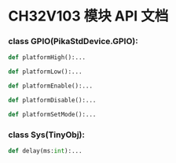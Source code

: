 # CH32V103 模块 API 文档

### class GPIO(PikaStdDevice.GPIO):
``` python
def platformHigh():...
```

``` python
def platformLow():...
```

``` python
def platformEnable():...
```

``` python
def platformDisable():...
```

``` python
def platformSetMode():...
```

### class Sys(TinyObj):
``` python
def delay(ms:int):...
```


